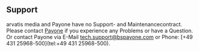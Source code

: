 ## Support

arvatis media and Payone have no Support- and Maintenancecontract. 
Please contact [Payone](https://www.bspayone.com/DE/en/contact-germany) if you experience any Problems or have a Question. 
Or contact Payone via E-Mail [tech.support@bspayone.com](mailto:tech.support@bspayone.com) or Phone: [+49 431 25968-500](tel:+49 431 25968-500).
